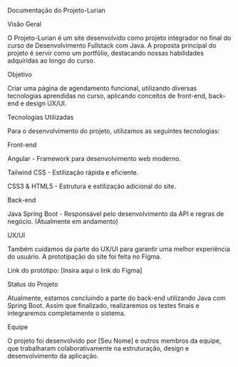 Documentação do Projeto-Lurian


Visão Geral

O Projeto-Lurian é um site desenvolvido como projeto integrador no final do curso de Desenvolvimento Fullstack com Java. A proposta principal do projeto é servir como um portfólio, destacando nossas habilidades adquiridas ao longo do curso.

Objetivo

Criar uma página de agendamento funcional, utilizando diversas tecnologias aprendidas no curso, aplicando conceitos de front-end, back-end e design UX/UI.

Tecnologias Utilizadas

Para o desenvolvimento do projeto, utilizamos as seguintes tecnologias:

Front-end

Angular - Framework para desenvolvimento web moderno.

Tailwind CSS - Estilização rápida e eficiente.

CSS3 & HTML5 - Estrutura e estilização adicional do site.

Back-end

Java Spring Boot - Responsável pelo desenvolvimento da API e regras de negócio. (Atualmente em andamento)

UX/UI

Também cuidamos da parte do UX/UI para garantir uma melhor experiência do usuário. A prototipação do site foi feita no Figma.

Link do protótipo: [Insira aqui o link do Figma]

Status do Projeto

Atualmente, estamos concluindo a parte do back-end utilizando Java com Spring Boot. Assim que finalizado, realizaremos os testes finais e integraremos completamente o sistema.

Equipe

O projeto foi desenvolvido por [Seu Nome] e outros membros da equipe, que trabalharam colaborativamente na estruturação, design e desenvolvimento da aplicação.